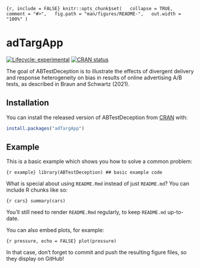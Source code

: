 
<!-- README.md is generated from README.Rmd. Please edit that file -->

`{r, include = FALSE} knitr::opts_chunk$set(   collapse = TRUE,   comment = "#>",   fig.path = "man/figures/README-",   out.width = "100%" )`

# adTargApp

<!-- badges: start -->

[![Lifecycle:
experimental](https://img.shields.io/badge/lifecycle-experimental-orange.svg)](https://www.tidyverse.org/lifecycle/#experimental)
[![CRAN
status](https://www.r-pkg.org/badges/version/adTargApp)](https://CRAN.R-project.org/package=adTargApp)
<!-- badges: end -->

The goal of ABTestDeception is to illustrate the effects of divergent
delivery and response heterogeneity on bias in results of online
advertising A/B tests, as described in Braun and Schwartz (2021).

## Installation

You can install the released version of ABTestDeception from
[CRAN](https://CRAN.R-project.org) with:

``` r
install.packages("adTargApp")
```

## Example

This is a basic example which shows you how to solve a common problem:

`{r example} library(ABTestDeception) ## basic example code`

What is special about using `README.Rmd` instead of just `README.md`?
You can include R chunks like so:

`{r cars} summary(cars)`

You’ll still need to render `README.Rmd` regularly, to keep `README.md`
up-to-date.

You can also embed plots, for example:

`{r pressure, echo = FALSE} plot(pressure)`

In that case, don’t forget to commit and push the resulting figure
files, so they display on GitHub!

